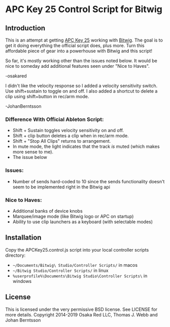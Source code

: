APC Key 25 Control Script for Bitwig
====================================

Introduction
------------

This is an attempt at getting
[APC Key 25](http://www.akaipro.com/product/apc-key-25) working with [Bitwig](http://www.bitwig.com).
The goal is to get it doing everything the official script does, plus more. Turn this affordable
piece of gear into a powerhouse with Bitwig and this script!

So far, it's mostly working other than the issues noted below. It would be nice to someday add
additional features seen under "Nice to Haves".

-osakared

I didn't like the velocity response so I added a velocity sensitivity 
switch. Use shift+sustain to toggle on and off. I also added a shortcut
to delete a clip using shift+button in rec/arm mode.

-JohanBerntsson

### Difference With Official Ableton Script:

* Shift + Sustain toggles velocity sensitivity on and off.
* Shift + clip button deletes a clip when in rec/arm mode.
* Shift + "Stop All Clips" returns to arrangement.
* In mute mode, the light indicates that the track _is_ muted (which makes more sense to me).
* The issue below

### Issues:

* Number of sends hard-coded to 10 since the sends functionality doesn't seem to be implemented right in the Bitwig api

### Nice to Haves:

* Additional banks of device knobs
* Marquee/image mode (like Bitwig logo or APC on startup)
* Ability to use clip launchers as a keyboard (with selectable modes)

Installation
------------

Copy the APCKey25.control.js script into your local controller scripts directory:

* `~/Documents/Bitwig\ Studio/Controller Scripts/` in macos
* `~/Bitwig Studio/Controller Scripts/` in linux
* `%userprofile%\Documents\Bitwig Studio\Controller Scripts\` in windows

License
-------

This is licensed under the very permissive BSD license. See LICENSE for more details.
Copyright 2014-2019 Osaka Red LLC, Thomas J. Webb and Johan Berntsson
